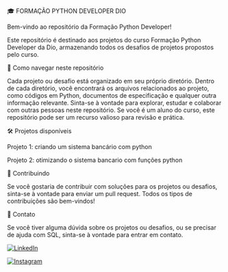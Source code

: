 🎓 FORMAÇÃO PYTHON DEVELOPER DIO

Bem-vindo ao repositório da Formação Python Developer!

Este repositório é destinado aos projetos do curso Formação Python Developer da Dio, armazenando todos os desafios de projetos propostos pelo curso.

📂 Como navegar neste repositório

Cada projeto ou desafio está organizado em seu próprio diretório.
Dentro de cada diretório, você encontrará os arquivos relacionados ao projeto, como códigos em Python, documentos de especificação e qualquer outra informação relevante.
Sinta-se à vontade para explorar, estudar e colaborar com outras pessoas neste repositório.
Se você é um aluno do curso, este repositório pode ser um recurso valioso para revisão e prática.

🛠️ Projetos disponíveis

Projeto 1: criando um sistema bancário com python

Projeto 2: otimizando o sistema bancario com funções python

🤝 Contribuindo

Se você gostaria de contribuir com soluções para os projetos ou desafios, sinta-se à vontade para enviar um pull request. Todos os tipos de contribuições são bem-vindos!

📧 Contato

Se você tiver alguma dúvida sobre os projetos ou desafios, ou se precisar de ajuda com SQL, sinta-se à vontade para entrar em contato.

[![LinkedIn](https://img.shields.io/badge/LinkedIn-0077B5?style=for-the-badge&logo=linkedin&logoColor=white)](https://www.linkedin.com/in/marcos-vinicius-catapan-b766b1305/)

[![Instagram](https://img.shields.io/badge/-Instagram-%23E4405F?style=for-the-badge&logo=instagram&logoColor=white)](https://www.instagram.com/marcos_catapan/)
